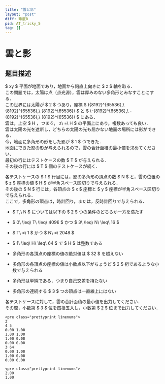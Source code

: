 ```yaml
---
title: "雲と影"
layout: "post"
diff: 难度0
pid: AT_tricky_5
tag: []
---
```


# 雲と影

## 题目描述

[problemUrl]: https://atcoder.jp/contests/tricky/tasks/tricky_5

$ xy $ 平面が地面であり，地面から鉛直上向きに $ z $ 軸を取る．  
 この問題では，太陽は点（点光源），雲は厚みのない多角形とみなすことにする．  
 この世界には太陽が $ 2 $ つあり，座標 $ ({8192}^{65536},\ {8192}^{65536},\ {8192}^{65536}) $ と $ (-{8192}^{65536},\ -{8192}^{65536},\ {8192}^{65536}) $ にある．  
 雲は，上空 $ H $，つまり，$ z\ =\ H $ の平面上にあり，複数あっても良い．  
 雲は太陽の光を遮断し，どちらの太陽の光も届かない地面の場所には影ができる．  
 今，地面に多角形の形をした影が $ 1 $ つできた．  
 地面にできた影の形が与えられるので，雲の合計面積の最小値を求めてください．  
 最初の行にはテストケースの数 $ T $ が与えられる．  
 その後の行には $ T $ 個のテストケースが続く．  
  
 各テストケースの $ 1 $ 行目には，影の多角形の頂点の数 $ N $ と，雲の位置の $ z $ 座標の値 $ H $ が半角スペース区切りで与えられる．  
 その後の $ N $ 行には，各頂点の $ x $ 座標と $ y $ 座標が半角スペース区切りで与えられる．  
 ここで，多角形の頂点は，時計回り，または，反時計回りで与えられる．

- $ T,\ N $ については以下の $ 2 $ つの条件のどちらか一方を満たす
- $ 0\ \leq\ T\ \leq\ 4096 $ かつ $ 3\ \leq\ N\ \leq\ 16 $
- $ T\ =\ 1 $ かつ $ N\ =\ 2048 $

- $ 1\ \leq\ H\ \leq\ 64 $ で $ H $ は整数である
- 多角形の各頂点の座標の値の絶対値は $ 32 $ を超えない
- 多角形の各頂点の座標の値は小数点以下がちょうど $ 2 $ 桁であるような小数で与えられる
- 多角形は単純である．つまり自己交差を持たない
- 多角形の連続する $ 3 $ つの頂点は一直線上にはない
 
 各テストケースに対して，雲の合計面積の最小値を出力してください．  
 その際，小数第 $ 3 $ 位を四捨五入し，小数第 $ 2 $ 位まで出力してください．  
```
<pre class="prettyprint linenums">
2
4 5
0.00 1.00
1.00 1.00
1.00 0.00
0.00 0.00
3 64
0.00 1.00
1.00 0.00
0.00 0.00
```

 ```
<pre class="prettyprint linenums">
2.00
1.00
```

